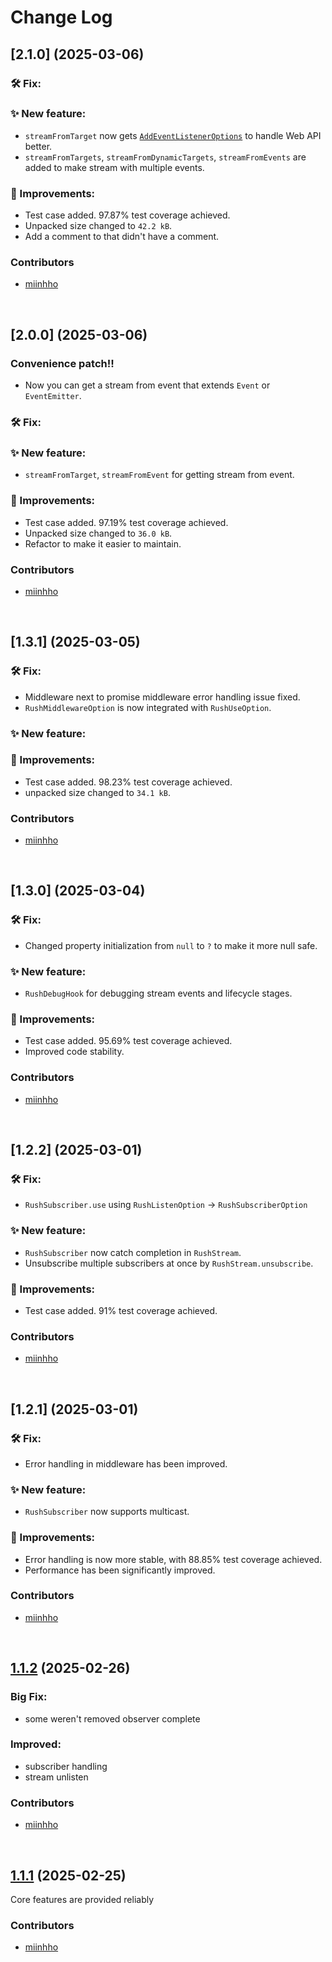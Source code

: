 # Change Log

## [2.1.0] (2025-03-06)

### 🛠️ Fix:  

### ✨ New feature:
- `streamFromTarget` now gets [`AddEventListenerOptions`](https://developer.mozilla.org/en-US/docs/Web/API/EventTarget/addEventListener#options) to handle Web API better.  
- `streamFromTargets`, `streamFromDynamicTargets`, `streamFromEvents` are added to make stream with multiple events.   

### 🔧 Improvements:
- Test case added. 97.87% test coverage achieved.  
- Unpacked size changed to `42.2 kB`.  
- Add a comment to that didn't have a comment.   

### Contributors
- [miinhho](https://github.com/miinhho)

<br>

## [2.0.0] (2025-03-06)

### Convenience patch!!  
- Now you can get a stream from event that extends `Event` or `EventEmitter`.   

### 🛠️ Fix:

### ✨ New feature:
- `streamFromTarget`, `streamFromEvent` for getting stream from event.  

### 🔧 Improvements:
- Test case added. 97.19% test coverage achieved.  
- Unpacked size changed to `36.0 kB`.  
- Refactor to make it easier to maintain.  

### Contributors
- [miinhho](https://github.com/miinhho)

<br>

## [1.3.1] (2025-03-05)

### 🛠️ Fix:
- Middleware next to promise middleware error handling issue fixed.  
- `RushMiddlewareOption` is now integrated with `RushUseOption`.  

### ✨ New feature:

### 🔧 Improvements:
- Test case added. 98.23% test coverage achieved.  
- unpacked size changed to `34.1 kB`.  

### Contributors
- [miinhho](https://github.com/miinhho)

<br>

## [1.3.0] (2025-03-04)

### 🛠️ Fix:
- Changed property initialization from `null` to `?` to make it more null safe.

### ✨ New feature:
- `RushDebugHook` for debugging stream events and lifecycle stages.

### 🔧 Improvements:
- Test case added. 95.69% test coverage achieved.
- Improved code stability.  

### Contributors
- [miinhho](https://github.com/miinhho)

<br>


## [1.2.2] (2025-03-01)

### 🛠️ Fix:
- `RushSubscriber.use` using `RushListenOption` -> `RushSubscriberOption`

### ✨ New feature:
- `RushSubscriber` now catch completion in `RushStream`.
- Unsubscribe multiple subscribers at once by `RushStream.unsubscribe`.

### 🔧 Improvements:
- Test case added. 91% test coverage achieved.

### Contributors
- [miinhho](https://github.com/miinhho)

<br>


###

## [1.2.1] (2025-03-01)

### 🛠️ Fix:
- Error handling in middleware has been improved.

### ✨ New feature:
- `RushSubscriber` now supports multicast.

### 🔧 Improvements:
- Error handling is now more stable, with 88.85% test coverage achieved.
- Performance has been significantly improved.

### Contributors
- [miinhho](https://github.com/miinhho)

<br>

## [1.1.2](https://github.com/miinhho/Asyncrush/releases/tag/1.1.2) (2025-02-26)

### Big Fix:  
- some weren't removed observer complete  

### Improved:  
- subscriber handling  
- stream unlisten  

### Contributors
- [miinhho](https://github.com/miinhho)

<br>


## [1.1.1](https://github.com/miinhho/Asyncrush/releases/tag/1.1.1) (2025-02-25)

Core features are provided reliably  

### Contributors
- [miinhho](https://github.com/miinhho)
